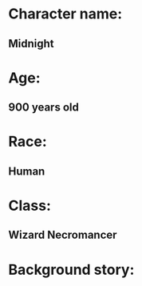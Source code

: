 # Character name:
## Midnight

# Age:
## 900 years old

# Race:
## Human

# Class:
## Wizard Necromancer

# Background story:
